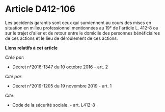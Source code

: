 # Article D412-106

Les accidents garantis sont ceux qui surviennent au cours des mises en situation en milieu professionnel mentionnées au 19°
de l'article L. 412-8 ou sur le trajet d'aller et de retour entre le domicile des personnes bénéficiaires de ces actions et
le lieu de déroulement de ces actions.

**Liens relatifs à cet article**

_Créé par_:

  - Décret n°2016-1347 du 10 octobre 2016 - art. 2

_Cité par_:

  - Décret n°2019-1205 du 19 novembre 2019 - art. 1

_Cite_:

  - Code de la sécurité sociale. - art. L412-8
